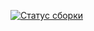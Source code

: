 
[![Статус сборки](https://ci.appveyor.com/api/projects/status/w1p3lvsgyfp4xgis?svg=true)](https://ci.appveyor.com/project/Ekat1983/patterns2)

